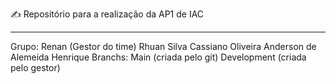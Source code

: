 ✍️ Repositório para a realização da AP1 de IAC
__________________________________________________
Grupo:
Renan (Gestor do time)
Rhuan Silva
Cassiano Oliveira
Anderson de Alemeida
Henrique 
Branchs:
Main (criada pelo git)
Development (criada pelo gestor)
